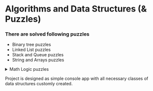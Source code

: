 # Algorithms and Data Structures (& Puzzles)

### There are solved following puzzles 
* Binary tree puzzles
* Linked List puzzles
* Stack and Queue puzzles
* String and Arrays puzzles

<details>
  <summary>Math Logic puzzles</summary>

* **Substraction**. Implementing math operation of substraction using basic operations of incrementing number varaible and storing value in memory.

* **Multiplication**. Implementing math operation of multiplication using basic operations of incrementing number varaible and storing value in memory.

* **Division**. Implementing math operation of division using basic operations of incrementing number varaible and storing value in memory and implemented before operation of multiplication.

</details>

Project is designed as simple console app with all necessary classes of data structures customly created.
